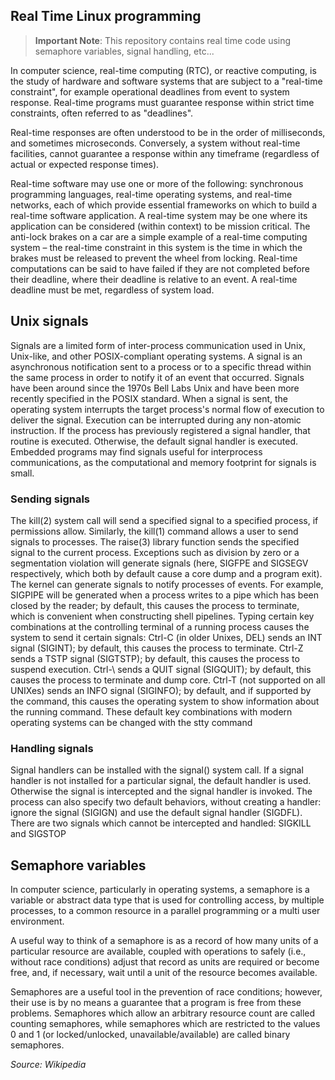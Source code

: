 ## Real Time Linux programming

> **Important Note**: This repository contains real time code using semaphore variables, signal handling, etc...

In computer science, real-time computing (RTC), or reactive computing, is the study of hardware and software systems that are subject to a "real-time constraint", for example operational deadlines from event to system response. Real-time programs must guarantee response within strict time constraints, often referred to as "deadlines".

Real-time responses are often understood to be in the order of milliseconds, and sometimes microseconds. Conversely, a system without real-time facilities, cannot guarantee a response within any timeframe (regardless of actual or expected response times).

Real-time software may use one or more of the following: synchronous programming languages, real-time operating systems, and real-time networks, each of which provide essential frameworks on which to build a real-time software application.
A real-time system may be one where its application can be considered (within context) to be mission critical. The anti-lock brakes on a car are a simple example of a real-time computing system – the real-time constraint in this system is the time in which the brakes must be released to prevent the wheel from locking. 
Real-time computations can be said to have failed if they are not completed before their deadline, where their deadline is relative to an event. 
A real-time deadline must be met, regardless of system load.

## Unix signals

Signals are a limited form of inter-process communication used in Unix, Unix-like, and other POSIX-compliant operating systems. A signal is an asynchronous notification sent to a process or to a specific thread within the same process in order to notify it of an event that occurred. Signals have been around since the 1970s Bell Labs Unix and have been more recently specified in the POSIX standard.
When a signal is sent, the operating system interrupts the target process's normal flow of execution to deliver the signal. Execution can be interrupted during any non-atomic instruction. If the process has previously registered a signal handler, that routine is executed. Otherwise, the default signal handler is executed.
Embedded programs may find signals useful for interprocess communications, as the computational and memory footprint for signals is small.

### Sending signals
The kill(2) system call will send a specified signal to a specified process, if permissions allow. Similarly, the kill(1) command allows a user to send signals to processes. The raise(3) library function sends the specified signal to the current process.
Exceptions such as division by zero or a segmentation violation will generate signals (here, SIGFPE and SIGSEGV respectively, which both by default cause a core dump and a program exit).
The kernel can generate signals to notify processes of events. For example, SIGPIPE will be generated when a process writes to a pipe which has been closed by the reader; by default, this causes the process to terminate, which is convenient when constructing shell pipelines.
Typing certain key combinations at the controlling terminal of a running process causes the system to send it certain signals:
Ctrl-C (in older Unixes, DEL) sends an INT signal (SIGINT); by default, this causes the process to terminate.
Ctrl-Z sends a TSTP signal (SIGTSTP); by default, this causes the process to suspend execution.
Ctrl-\ sends a QUIT signal (SIGQUIT); by default, this causes the process to terminate and dump core.
Ctrl-T (not supported on all UNIXes) sends an INFO signal (SIGINFO); by default, and if supported by the command, this causes the operating system to show information about the running command.
These default key combinations with modern operating systems can be changed with the stty command

### Handling signals
Signal handlers can be installed with the signal() system call. If a signal handler is not installed for a particular signal, the default handler is used. Otherwise the signal is intercepted and the signal handler is invoked. The process can also specify two default behaviors, without creating a handler: ignore the signal (SIGIGN) and use the default signal handler (SIGDFL). There are two signals which cannot be intercepted and handled: SIGKILL and SIGSTOP

## Semaphore variables
In computer science, particularly in operating systems, a semaphore is a variable or abstract data type that is used for controlling access, by multiple processes, to a common resource in a parallel programming or a multi user environment.

A useful way to think of a semaphore is as a record of how many units of a particular resource are available, coupled with operations to safely (i.e., without race conditions) adjust that record as units are required or become free, and, if necessary, wait until a unit of the resource becomes available. 

Semaphores are a useful tool in the prevention of race conditions; however, their use is by no means a guarantee that a program is free from these problems. Semaphores which allow an arbitrary resource count are called counting semaphores, while semaphores which are restricted to the values 0 and 1 (or locked/unlocked, unavailable/available) are called binary semaphores.


<em>Source: Wikipedia</em>
